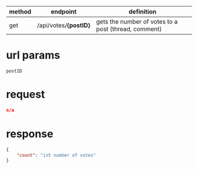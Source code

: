 method | endpoint | definition | 
-------| -------- | ---------- |
get    | /api/votes/**{postID}** | gets the number of votes to a post (thread, comment)

# url params
`postID`

# request
```json
n/a
```

# response
```json
{
    "count": "int number of votes"
}
```